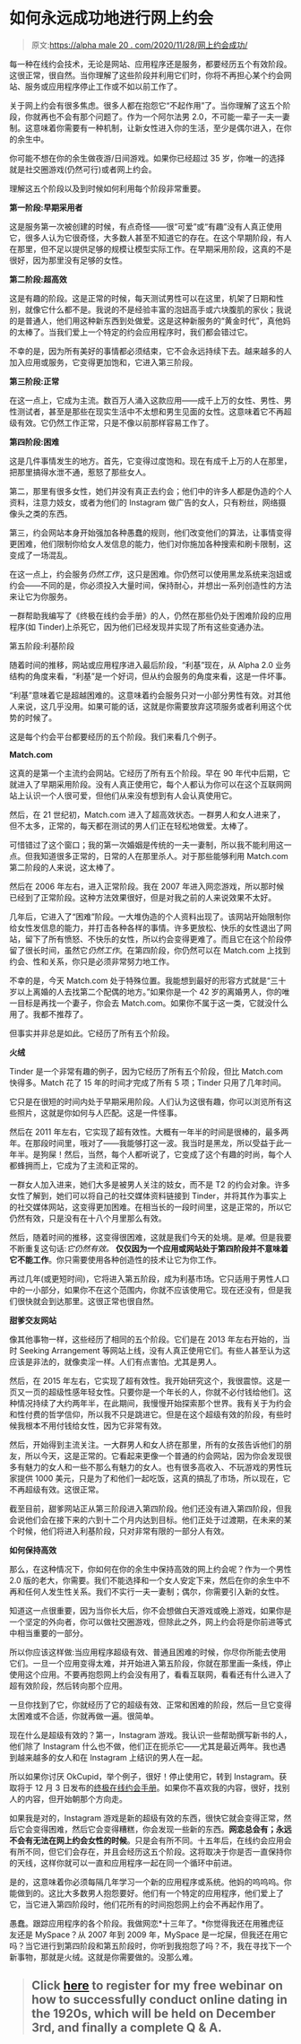 # 如何永远成功地进行网上约会

> 原文:[https://alpha male 20 . com/2020/11/28/网上约会成功/](https://alphamale20.com/2020/11/28/successful-with-online-dating/)

每一种在线约会技术，无论是网站、应用程序还是服务，都要经历五个有效阶段。这很正常，很自然。当你理解了这些阶段并利用它们时，你将不再担心某个约会网站、服务或应用程序停止工作或不如以前工作了。

关于网上约会有很多焦虑。很多人都在抱怨它“不起作用”了。当你理解了这五个阶段，你就再也不会有那个问题了。作为一个阿尔法男 2.0，不可能一辈子一夫一妻制。这意味着你需要有一种机制，让新女性进入你的生活，至少是偶尔进入，在你的余生中。

你可能不想在你的余生做夜游/日间游戏。如果你已经超过 35 岁，你唯一的选择就是社交圈游戏(仍然可行)或者网上约会。

理解这五个阶段以及到时候如何利用每个阶段非常重要。

**第一阶段:早期采用者**

这是服务第一次被创建的时候，有点奇怪——很“可爱”或“有趣”没有人真正使用它，很多人认为它很奇怪，大多数人甚至不知道它的存在。在这个早期阶段，有人在那里，但不足以提供足够的规模让模型实际工作。在早期采用阶段，这真的不是很好，因为那里没有足够的女性。

**第二阶段:超高效**

这是有趣的阶段。这是正常的时候，每天测试男性可以在这里，机架了日期和性别，就像它什么都不是。我说的不是经验丰富的泡妞高手或六块腹肌的家伙；我说的是普通人，他们用这种新东西到处做爱。这是这种新服务的“黄金时代”，真他妈的太棒了。当我们爱上一个特定的约会应用程序时，我们都会错过它。

不幸的是，因为所有美好的事情都必须结束，它不会永远持续下去。越来越多的人加入应用或服务，它变得更加饱和，它进入第三阶段。

**第三阶段:正常**

在这一点上，它成为主流。数百万人涌入这款应用——成千上万的女性、男性、男性测试者，甚至是那些在现实生活中不太想和男生见面的女性。这意味着它不再超级有效。它仍然工作正常，只是不像以前那样容易工作了。

**第四阶段:困难**

这是几件事情发生的地方。首先，它变得过度饱和。现在有成千上万的人在那里，把那里搞得水泄不通，惹怒了那些女人。

第二，那里有很多女性，她们并没有真正去约会；他们中的许多人都是伪造的个人资料，注意力妓女，或者为他们的 Instagram 做广告的女人，只有粉丝，网络摄像头之类的东西。

第三，约会网站本身开始强加各种愚蠢的规则，他们改变他们的算法，让事情变得更困难，他们限制你给女人发信息的能力，他们对你施加各种搜索和刷卡限制，这变成了一场混乱。

在这一点上，约会服务*仍然工作*，这只是困难。你仍然可以使用黑龙系统来泡妞或约会——不同的是，你必须投入大量时间，保持耐心，并想出一系列创造性的方法来让它为你服务。

一群帮助我编写了《终极在线约会手册》的人，仍然在那些仍处于困难阶段的应用程序(如 Tinder)上杀死它，因为他们已经发现并实现了所有这些变通办法。

第五阶段:利基阶段

随着时间的推移，网站或应用程序进入最后阶段，“利基”现在，从 Alpha 2.0 业务结构的角度来看，“利基”是一个好词，但从约会服务的角度来看，这是一件坏事。

“利基”意味着它是超越困难的。这意味着约会服务只对一小部分男性有效。对其他人来说，这几乎没用。如果可能的话，这就是你需要放弃这项服务或者利用这个优势的时候了。

这是每个约会平台都要经历的五个阶段。我们来看几个例子。

**Match.com**

这真的是第一个主流约会网站。它经历了所有五个阶段。早在 90 年代中后期，它就进入了早期采用阶段。没有人真正使用它，每个人都认为你可以在这个互联网网站上认识一个人很可爱，但他们从来没有想到有人会认真使用它。

然后，在 21 世纪初，Match.com 进入了超高效状态。一群男人和女人进来了，但不太多，正常的，每天都在测试的男人们正在轻松地做爱。太棒了。

可惜错过了这个窗口；我的第一次婚姻是传统的一夫一妻制，所以我不能利用这一点。但我知道很多正常的，日常的人在那里杀人。对于那些能够利用 Match.com 第二阶段的人来说，这太棒了。

然后在 2006 年左右，进入正常阶段。我在 2007 年进入网恋游戏，所以那时候已经到了正常阶段。这种方法效果很好，但是对我之前的人来说效果不太好。

几年后，它进入了“困难”阶段。一大堆伪造的个人资料出现了。该网站开始限制你给女性发信息的能力，并打击各种各样的事情。许多更放松、快乐的女性退出了网站，留下了所有愤怒、不快乐的女性，所以约会变得更难了。而且它在这个阶段停留了很长时间，虽然它*仍然工作*。在第四阶段，你仍然可以在 Match.com 上找到约会、性和关系，你只是必须非常努力地工作。

不幸的是，今天 Match.com 处于特殊位置。我能想到最好的形容方式就是“三十岁以上离婚的人去找第二个配偶的地方。”如果你是一个 42 岁的离婚男人，你的唯一目标是再找一个妻子，你会去 Match.com。如果你不属于这一类，它就没什么用了。我都不推荐了。

但事实并非总是如此。它经历了所有五个阶段。

**火绒**

Tinder 是一个非常有趣的例子，因为它经历了所有五个阶段，但比 Match.com 快得多。Match 花了 15 年的时间才完成了所有 5 项；Tinder 只用了几年时间。

它只是在很短的时间内处于早期采用阶段。人们认为这很有趣，你可以浏览所有这些照片，这就是你如何与人匹配。这是一件怪事。

然后在 2011 年左右，它实现了超有效性。大概有一年半的时间是很棒的，最多两年。在那段时间里，哦对了——我能够打这一波。我当时是黑龙，所以受益于此一年半。是狗屎！然后，当然，每个人都听说了，它变成了这个有趣的时尚，每个人都蜂拥而上，它成为了主流和正常的。

一群女人加入进来，她们大多是被男人关注的妓女，而不是 T2 的约会对象。许多女性了解到，她们可以将自己的社交媒体资料链接到 Tinder，并将其作为事实上的社交媒体网站，这变得更加困难。在相当长的一段时间里，这是正常的，所以它仍然有效，只是没有在十八个月里那么有效。

然后，随着时间的推移，这变得很困难，这就是我们今天的处境。是*难*。但是我要不断重复这句话:*它仍然有效。* **仅仅因为一个应用或网站处于第四阶段并不意味着它不能工作**。你只需要使用各种创造性的技术让它为你工作。

再过几年(或更短时间)，它将进入第五阶段，成为利基市场。它只适用于男性人口中的一小部分，如果你不在这个范围内，你就不应该使用它。现在还没有，但是我们很快就会到达那里。这很正常也很自然。

**甜爹交友网站**

像其他事物一样，这些经历了相同的五个阶段。它们是在 2013 年左右开始的，当时 Seeking Arrangement 等网站上线，没有人真正使用它们。有些人甚至认为这应该是非法的，就像卖淫一样。人们有点害怕。尤其是男人。

然后，在 2015 年左右，它实现了超有效性。我开始研究这个，我很震惊。这是一页又一页的超级性感年轻女性。只要你是一个年长的人，你就不必付钱给他们。这种情况持续了大约两年半，在此期间，我慢慢开始探索那个世界。我有关于为约会和性付费的哲学信仰，所以我不只是跳进它。但是在这个超级有效的阶段，有些时候我根本不用付钱给女性，因为它非常有效。

然后，开始得到主流关注。一大群男人和女人挤在那里，所有的女孩告诉他们的朋友，所以今天，这是正常的。它看起来更像一个普通的约会网站，因为你会发现很多有魅力的女人和一些不那么有魅力的女人。也有很多高收入、不玩游戏的男性玩家提供 1000 美元，只是为了和他们一起吃饭，这真的搞乱了市场，所以现在，它不再超级有效。这很正常。

截至目前，甜爹网站正从第三阶段进入第四阶段。他们还没有进入第四阶段，但我会说他们会在接下来的六到十二个月内达到目标。他们正处于过渡期，在未来的某个时候，他们将进入利基阶段，只对非常有限的一部分人有效。

**如何保持高效**

那么，在这种情况下，你如何在你的余生中保持高效的网上约会呢？作为一个男性 2.0 版的老大，你需要。我们不能选择和一个女人安定下来，然后在你的余生中不再和任何人发生性关系。我们不实行一夫一妻制；偶尔，你需要引入新的女性。

知道这一点很重要，因为当你长大后，你不会想做白天游戏或晚上游戏，如果你是一个坚定的外向者，你可以做社交圈游戏，但除此之外，网上约会将是你前进等式中相当重要的一部分。

所以你应该这样做:当应用程序超级有效、普通且困难的时候，你尽你所能去使用它们。一旦一个应用变得太难，并开始进入第五阶段，你就在那里画一条线，停止使用这个应用。不要再抱怨网上约会没有用了，看看互联网，看看还有什么进入了超有效阶段，然后转向那个应用。

一旦你找到了它，你就经历了它的超级有效、正常和困难的阶段，然后一旦它变得太困难或不合适，你就再做一遍。很简单。

现在什么是超级有效的？第一，Instagram 游戏。我认识一些帮助撰写新书的人，他们除了 Instagram 什么也不做，他们正在扼杀它——尤其是最近两年。我也遇到越来越多的女人和在 Instagram 上结识的男人在一起。

所以如果你讨厌 OkCupid，举个例子，很好！停止使用它，转到 Instagram。获取将于 12 月 3 日发布的[终极在线约会手册](https://alphamale20.kartra.com/page/swod2020)。如果你不喜欢我的内容，很好，找别人的内容，但开始朝那个方向走。

如果我是对的，Instagram 游戏是新的超级有效的东西，很快它就会变得正常，然后它会变得困难，然后它会变得糟糕，你会发现一些新的东西。**网恋总会有；永远不会有无法在网上约会女性的时候**。只是会有所不同。十五年后，在线约会应用会有所不同，但它们会存在，并且会经历这五个阶段。这将取决于你是否一直保持你的天线，这样你就可以一直和应用程序一起在同一个循环中前进。

是的，这意味着你必须每隔几年学习一个新的应用程序或系统。他妈的呜呜呜。你能做到的。这比大多数男人抱怨要好。他们有一个特定的应用程序，他们爱上了它，当它进入第四阶段时，他们花所有的时间抱怨网上约会不再起作用了。

愚蠢。跟踪应用程序的各个阶段。我做网恋*十三年了。*你觉得我还在用雅虎征友还是 MySpace？从 2007 年到 2009 年，MySpace 是一坨屎，但我还在用它吗？当它进行到第四阶段和第五阶段时，你听到我抱怨了吗？不，我在寻找下一个新事物，那就是火绒。这就是你需要做的。没那么难。

> ## **Click [here](https://alphamale20.kartra.com/page/swod2020) to register for my free webinar on how to successfully conduct online dating in the 1920s, which will be held on December 3rd, and finally a complete Q & A.**